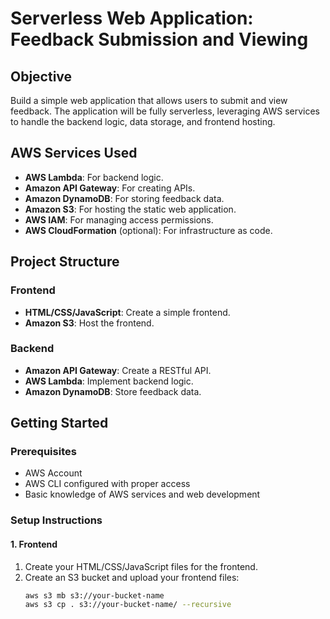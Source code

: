 # Serverless Web Application: Feedback Submission and Viewing

## Objective
Build a simple web application that allows users to submit and view feedback. The application will be fully serverless, leveraging AWS services to handle the backend logic, data storage, and frontend hosting.

## AWS Services Used
- **AWS Lambda**: For backend logic.
- **Amazon API Gateway**: For creating APIs.
- **Amazon DynamoDB**: For storing feedback data.
- **Amazon S3**: For hosting the static web application.
- **AWS IAM**: For managing access permissions.
- **AWS CloudFormation** (optional): For infrastructure as code.

## Project Structure

### Frontend
- **HTML/CSS/JavaScript**: Create a simple frontend.
- **Amazon S3**: Host the frontend.

### Backend
- **Amazon API Gateway**: Create a RESTful API.
- **AWS Lambda**: Implement backend logic.
- **Amazon DynamoDB**: Store feedback data.

## Getting Started

### Prerequisites
- AWS Account
- AWS CLI configured with proper access
- Basic knowledge of AWS services and web development

### Setup Instructions

#### 1. Frontend
1. Create your HTML/CSS/JavaScript files for the frontend.
2. Create an S3 bucket and upload your frontend files:
   ```sh
   aws s3 mb s3://your-bucket-name
   aws s3 cp . s3://your-bucket-name/ --recursive
